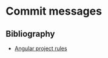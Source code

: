 # Commit messages

## Bibliography

* [Angular project rules](https://github.com/angular/angular/blob/master/CONTRIBUTING.md#commit)
